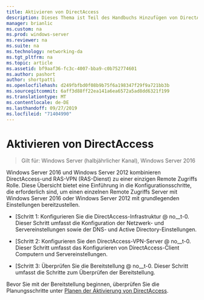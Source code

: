 ```yaml
---
title: Aktivieren von DirectAccess
description: Dieses Thema ist Teil des Handbuchs Hinzufügen von DirectAccess zu einer vorhandenen Remote Zugriffs Bereitstellung (VPN) für Windows Server 2016.
manager: brianlic
ms.custom: na
ms.prod: windows-server
ms.reviewer: na
ms.suite: na
ms.technology: networking-da
ms.tgt_pltfrm: na
ms.topic: article
ms.assetid: bf9aaf36-fc3c-4007-bba9-c0b752774601
ms.author: pashort
author: shortpatti
ms.openlocfilehash: d249fbfbd0f08b9b75f6a198347f29f9a721bb3b
ms.sourcegitcommit: 6aff3d88ff22ea141a6ea6572a5ad8dd6321f199
ms.translationtype: MT
ms.contentlocale: de-DE
ms.lasthandoff: 09/27/2019
ms.locfileid: "71404990"
---
```

# <a name="enable-directaccess"></a>Aktivieren von DirectAccess

>Gilt für: Windows Server (halbjährlicher Kanal), Windows Server 2016

 Windows Server 2016 und Windows Server 2012 kombinieren DirectAccess-und RAS-VPN (RAS-Dienst) zu einer einzigen Remote Zugriffs Rolle. Diese Übersicht bietet eine Einführung in die Konfigurationsschritte, die erforderlich sind, um einen einzelnen Remote Zugriffs Server mit Windows Server 2016 oder Windows Server 2012 mit grundlegenden Einstellungen bereitzustellen.
  
-   [Schritt 1: Konfigurieren Sie die DirectAccess-Infrastruktur @ no__t-0. Dieser Schritt umfasst die Konfiguration der Netzwerk- und Servereinstellungen sowie der DNS- und Active Directory-Einstellungen.  
  
-   [Schritt 2: Konfigurieren Sie den DirectAccess-VPN-Server @ no__t-0. Dieser Schritt umfasst das Konfigurieren von DirectAccess-Client Computern und Servereinstellungen.  
  
-   [Schritt 3: Überprüfen Sie die Bereitstellung @ no__t-0. Dieser Schritt umfasst die Schritte zum Überprüfen der Bereitstellung.  
  
Bevor Sie mit der Bereitstellung beginnen, überprüfen Sie die Planungsschritte unter [Planen der Aktivierung von DirectAccess](Plan-to-Enable-DirectAccess.md).  
  



